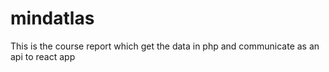 # mindatlas
This is the course report which get the data in php and communicate as an api to react app
